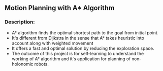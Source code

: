 ## Motion Planning with A* Algorithm

### Description:
- A* algorithm finds the optimal shortest path to the goal from initial point.
- It's different from Dijkstra in the sense that A* takes heuristic into account along with weighted movement
- It offers a fast and optimal solution by reducing the exploration space.
- The outcome of this project is for self-learning to understand the working of A* algorithm and it's application for planning of non-holonomic robots.
